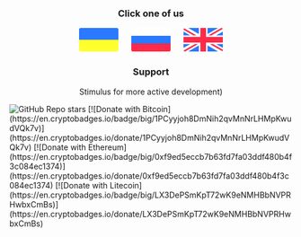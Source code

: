 <h3 align="center">Click one of us</h3>

<p align="center">
  <a href="docs/ua.md"><img src="docs/ua_icon.svg" width="70"></a>
  <a>&#8192;&#8192;</a>
  <a href="docs/ru.md"><img src="docs/ru_icon.svg" width="70"></a>
  <a>&#8192;&#8192;</a>
  <a href="docs/en.md"><img src="docs/en_icon.svg" width="70"></a>
</p>

<h3 align="center">Support</h3>
<p align="center">Stimulus for more active development)</p>
<img alt="GitHub Repo stars" src="https://en.cryptobadges.io/badge/big/1PCyyjoh8DmNih2qvMnNrLHMpKwudVQk7v">
[![Donate with Bitcoin](https://en.cryptobadges.io/badge/big/1PCyyjoh8DmNih2qvMnNrLHMpKwudVQk7v)](https://en.cryptobadges.io/donate/1PCyyjoh8DmNih2qvMnNrLHMpKwudVQk7v)
[![Donate with Ethereum](https://en.cryptobadges.io/badge/big/0xf9ed5eccb7b63fd7fa03ddf480b4f3c084ec1374)](https://en.cryptobadges.io/donate/0xf9ed5eccb7b63fd7fa03ddf480b4f3c084ec1374)
[![Donate with Litecoin](https://en.cryptobadges.io/badge/big/LX3DePSmKpT72wK9eNMHBbNVPRHwbxCmBs)](https://en.cryptobadges.io/donate/LX3DePSmKpT72wK9eNMHBbNVPRHwbxCmBs)
